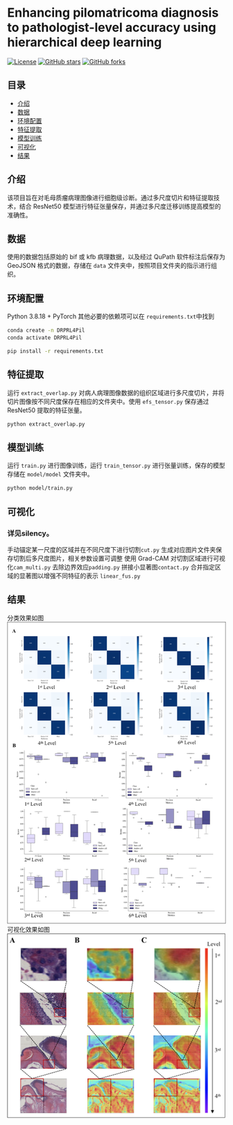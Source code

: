 # Enhancing pilomatricoma diagnosis to pathologist-level accuracy using hierarchical deep learning

[![License](https://img.shields.io/github/license/用户名/仓库名)](LICENSE)
[![GitHub stars](https://img.shields.io/github/stars/用户名/仓库名)](https://github.com/用户名/仓库名/stargazers)
[![GitHub forks](https://img.shields.io/github/forks/用户名/仓库名)](https://github.com/用户名/仓库名/network)

## 目录

- [介绍](#介绍)
- [数据](#数据)
- [环境配置](#环境配置)
- [特征提取](#特征提取)
- [模型训练](#模型训练)
- [可视化](#可视化)
- [结果](#结果)

## 介绍

该项目旨在对毛母质瘤病理图像进行细胞级诊断。通过多尺度切片和特征提取技术，结合 ResNet50 模型进行特征张量保存，并通过多尺度迁移训练提高模型的准确性。

## 数据
使用的数据包括原始的 bif 或 kfb 病理数据，以及经过 QuPath 软件标注后保存为 GeoJSON 格式的数据，存储在 `data` 文件夹中，按照项目文件夹的指示进行组织。

## 环境配置
Python 3.8.18 + PyTorch
其他必要的依赖项可以在 `requirements.txt`中找到

```sh
conda create -n DRPRL4Pil
conda activate DRPRL4Pil
```
```sh
pip install -r requirements.txt
```


## 特征提取

运行 `extract_overlap.py` 对病人病理图像数据的组织区域进行多尺度切片，并将切片图像按不同尺度保存在相应的文件夹中。使用 `efs_tensor.py` 保存通过 ResNet50 提取的特征张量。

```sh
python extract_overlap.py
```
## 模型训练
运行 `train.py` 进行图像训练，运行 `train_tensor.py` 进行张量训练，保存的模型存储在 `model/model` 文件夹中。
```sh
python model/train.py
```
## 可视化
### 详见silency。
手动锚定某一尺度的区域并在不同尺度下进行切割`cut.py`
生成对应图片文件夹保存切割后多尺度图片，相关参数设置可调整
使用 Grad-CAM 对切割区域进行可视化`cam_multi.py`
去除边界效应`padding.py`
拼接小显著图`contact.py`
合并指定区域的显著图以增强不同特征的表示  `linear_fus.py`

## 结果
分类效果如图
![image](public/Picturetest.png)
可视化效果如图
![image](public/result.png)




